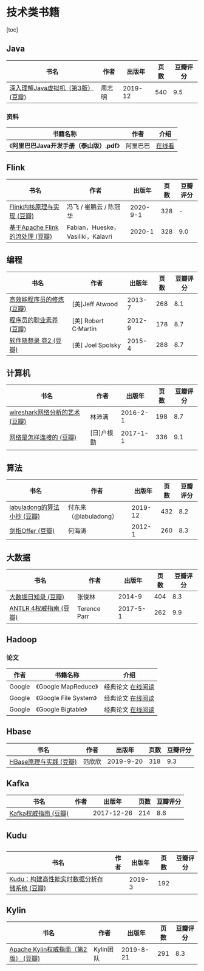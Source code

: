 # 技术类书籍

[toc]

## Java

| 书名                                                         | 作者   | 出版年  | 页数 | 豆瓣评分 |
| ------------------------------------------------------------ | ------ | ------- | ---- | -------- |
| [深入理解Java虚拟机（第3版） (豆瓣)](https://book.douban.com/subject/34907497/) | 周志明 | 2019-12 | 540  | 9.5      |



### 资料

| 书籍名称                                   | 作者     | 介绍                                                         |
| ------------------------------------------ | -------- | ------------------------------------------------------------ |
| 《**阿里巴巴Java开发手册（泰山版）.pdf**》 | 阿里巴巴 | [在线看](https://drive.google.com/file/d/1AOgg4ncHLrjo7tc4AxNQOhjlA-x7gpql/view) |



## Flink

| 书名                                                         | 作者                              | 出版年   | 页数 | 豆瓣评分 |
| ------------------------------------------------------------ | --------------------------------- | -------- | ---- | -------- |
| [Flink内核原理与实现 (豆瓣)](https://book.douban.com/subject/35217337/) | 冯飞 / 崔鹏云 / 陈冠华            | 2020-9-1 | 328  | -        |
| [基于Apache Flink的流处理 (豆瓣)](https://book.douban.com/subject/34912177/) | Fabian，Hueske，Vasiliki，Kalavri | 2020-1   | 328  | 9.0      |



## 编程

| 书名                                                         | 作者                 | 出版年 | 页数 | 豆瓣评分 |
| ------------------------------------------------------------ | -------------------- | ------ | ---- | -------- |
| [高效能程序员的修炼 (豆瓣)](https://book.douban.com/subject/24868904/) | [美]Jeff Atwood      | 2013-7 | 268  | 8.1      |
| [程序员的职业素养 (豆瓣)](https://book.douban.com/subject/11614538/) | [美] Robert C·Martin | 2012-9 | 178  | 8.7      |
| [软件随想录 卷2 (豆瓣)](https://book.douban.com/subject/26366425/) | [美] Joel Spolsky    | 2015-4 | 288  | 8.7      |



## 计算机

| 书名                                                         | 作者       | 出版年   | 页数 | 豆瓣评分 |
| ------------------------------------------------------------ | ---------- | -------- | ---- | -------- |
| [wireshark网络分析的艺术 (豆瓣)](https://book.douban.com/subject/26710788/) | 林沛满     | 2016-2-1 | 198  | 8.7      |
| [网络是怎样连接的 (豆瓣)](https://book.douban.com/subject/26941639/) | [日]户根勤 | 2017-1-1 | 336  | 9.1      |
|                                                              |            |          |      |          |



## 算法

| 书名                                                         | 作者                  | 出版年  | 页数 | 豆瓣评分 |
| ------------------------------------------------------------ | --------------------- | ------- | ---- | -------- |
| [labuladong的算法小抄 (豆瓣)](https://book.douban.com/subject/35252621/) | 付东来（@labuladong） | 2019-12 | 432  | 8.2      |
| [剑指Offer (豆瓣)](https://book.douban.com/subject/6966465/) | 何海涛                | 2012-1  | 260  | 8.3      |



## 大数据

| 书名                                                         | 作者         | 出版年   | 页数 | 豆瓣评分 |
| ------------------------------------------------------------ | ------------ | -------- | ---- | -------- |
| [大数据日知录 (豆瓣)](https://book.douban.com/subject/25984046/) | 张俊林       | 2014-9   | 404  | 8.3      |
| [ANTLR 4权威指南 (豆瓣)](https://book.douban.com/subject/27082372/) | Terence Parr | 2017-5-1 | 262  | 9.9      |



## Hadoop

### 论文

| 作者   | 书籍名称               | 介绍                                                         |
| ------ | ---------------------- | ------------------------------------------------------------ |
| Google | 《Google MapReduce》   | 经典论文 [在线阅读](https://drive.google.com/file/d/1rlMNd9-mi3vacb62H3Ulm01uQYr0bs7R/view?usp=sharing) |
| Google | 《Google File System》 | 经典论文 [在线阅读](https://drive.google.com/file/d/167Dnn1mo0IYwGaT-tABLJ_ymrSNpxWaa/view?usp=sharing) |
| Google | 《Google Bigtable》    | 经典论文 [在线阅读](https://drive.google.com/file/d/1c9lqhvAeAqS-qPazPJaBO3uPFzcZRgen/view?usp=sharing) |



## Hbase

| 书名                                                         | 作者   | 出版年    | 页数 | 豆瓣评分 |
| ------------------------------------------------------------ | ------ | --------- | ---- | -------- |
| [HBase原理与实践 (豆瓣)](https://book.douban.com/subject/34819650/) | 范欣欣 | 2019-9-20 | 318  | 9.3      |



## Kafka

| 书名                                                         | 作者 | 出版年     | 页数 | 豆瓣评分 |
| ------------------------------------------------------------ | ---- | ---------- | ---- | -------- |
| [Kafka权威指南 (豆瓣)](https://book.douban.com/subject/27665114/) |      | 2017-12-26 | 214  | 8.6      |



## Kudu

## 

| 书名                                                         | 作者 | 出版年 | 页数 | 豆瓣评分 |
| ------------------------------------------------------------ | ---- | ------ | ---- | -------- |
| [Kudu：构建高性能实时数据分析存储系统 (豆瓣)](https://book.douban.com/subject/33418304/) |      | 2019-3 | 192  |          |



## Kylin

| 书名                                                         | 作者      | 出版年    | 页数 | 豆瓣评分 |
| ------------------------------------------------------------ | --------- | --------- | ---- | -------- |
| [Apache Kylin权威指南（第2版） (豆瓣)](https://book.douban.com/subject/34804888/) | Kylin团队 | 2019-8-21 | 291  | 8.3      |

















